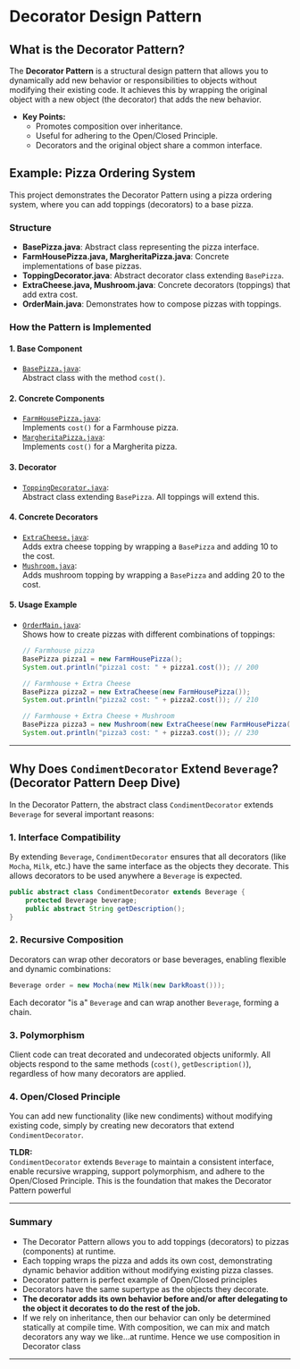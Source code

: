 # Decorator Design Pattern

## What is the Decorator Pattern?

The **Decorator Pattern** is a structural design pattern that allows you to dynamically add new behavior or responsibilities to objects without modifying their existing code. It achieves this by wrapping the original object with a new object (the decorator) that adds the new behavior.

- **Key Points:**
  - Promotes composition over inheritance.
  - Useful for adhering to the Open/Closed Principle.
  - Decorators and the original object share a common interface.

## Example: Pizza Ordering System

This project demonstrates the Decorator Pattern using a pizza ordering system, where you can add toppings (decorators) to a base pizza.

### Structure

- **BasePizza.java**: Abstract class representing the pizza interface.
- **FarmHousePizza.java, MargheritaPizza.java**: Concrete implementations of base pizzas.
- **ToppingDecorator.java**: Abstract decorator class extending `BasePizza`.
- **ExtraCheese.java, Mushroom.java**: Concrete decorators (toppings) that add extra cost.
- **OrderMain.java**: Demonstrates how to compose pizzas with toppings.

### How the Pattern is Implemented

#### 1. Base Component

- [`BasePizza.java`](Pizza/BasePizza.java):  
  Abstract class with the method `cost()`.

#### 2. Concrete Components

- [`FarmHousePizza.java`](Pizza/FarmHousePizza.java):  
  Implements `cost()` for a Farmhouse pizza.
- [`MargheritaPizza.java`](Pizza/MargheritaPizza.java):  
  Implements `cost()` for a Margherita pizza.

#### 3. Decorator

- [`ToppingDecorator.java`](Pizza/Toppings/ToppingDecorator.java):  
  Abstract class extending `BasePizza`. All toppings will extend this.

#### 4. Concrete Decorators

- [`ExtraCheese.java`](Pizza/Toppings/ExtraCheese.java):  
  Adds extra cheese topping by wrapping a `BasePizza` and adding 10 to the cost.
- [`Mushroom.java`](Pizza/Toppings/Mushroom.java):  
  Adds mushroom topping by wrapping a `BasePizza` and adding 20 to the cost.

#### 5. Usage Example

- [`OrderMain.java`](Pizza/OrderMain.java):  
  Shows how to create pizzas with different combinations of toppings:

  ```java
  // Farmhouse pizza
  BasePizza pizza1 = new FarmHousePizza();
  System.out.println("pizza1 cost: " + pizza1.cost()); // 200

  // Farmhouse + Extra Cheese
  BasePizza pizza2 = new ExtraCheese(new FarmHousePizza());
  System.out.println("pizza2 cost: " + pizza2.cost()); // 210

  // Farmhouse + Extra Cheese + Mushroom
  BasePizza pizza3 = new Mushroom(new ExtraCheese(new FarmHousePizza()));
  System.out.println("pizza3 cost: " + pizza3.cost()); // 230
  ```

---

## Why Does `CondimentDecorator` Extend `Beverage`? (Decorator Pattern Deep Dive)

In the Decorator Pattern, the abstract class `CondimentDecorator` extends `Beverage` for several important reasons:

### 1. **Interface Compatibility**
By extending `Beverage`, `CondimentDecorator` ensures that all decorators (like `Mocha`, `Milk`, etc.) have the same interface as the objects they decorate. This allows decorators to be used anywhere a `Beverage` is expected.

```java
public abstract class CondimentDecorator extends Beverage {
    protected Beverage beverage;
    public abstract String getDescription();
}
```

### 2. **Recursive Composition**
Decorators can wrap other decorators or base beverages, enabling flexible and dynamic combinations:

```java
Beverage order = new Mocha(new Milk(new DarkRoast()));
```
Each decorator "is a" `Beverage` and can wrap another `Beverage`, forming a chain.

### 3. **Polymorphism**
Client code can treat decorated and undecorated objects uniformly. All objects respond to the same methods (`cost()`, `getDescription()`), regardless of how many decorators are applied.

### 4. **Open/Closed Principle**
You can add new functionality (like new condiments) without modifying existing code, simply by creating new decorators that extend `CondimentDecorator`.

**TLDR:**  
`CondimentDecorator` extends `Beverage` to maintain a consistent interface, enable recursive wrapping, support polymorphism, and adhere to the Open/Closed Principle. This is the foundation that makes the Decorator Pattern powerful

---

### Summary

- The Decorator Pattern allows you to add toppings (decorators) to pizzas (components) at runtime.
- Each topping wraps the pizza and adds its own cost, demonstrating dynamic behavior addition without modifying existing pizza classes.
- Decorator pattern is perfect example of Open/Closed principles
- Decorators have the same supertype as the objects they decorate.
- **The decorator adds its own behavior before and/or after delegating to the object it decorates to do the rest of the job.**
- If we rely on inheritance, then our behavior can only be determined statically at compile time. With composition, we can mix and match decorators any way we like...at runtime. Hence we use composition in Decorator class
---

